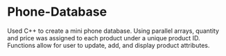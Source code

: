 # Phone-Database
Used C++ to create a mini phone database. Using parallel arrays, quantity and price was assigned to each product under a unique product ID. Functions allow for user to update, add, and display product attributes. 
